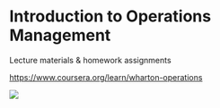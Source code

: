 # Introduction to Operations Management

Lecture materials & homework assignments

https://www.coursera.org/learn/wharton-operations

![](https://d15cw65ipctsrr.cloudfront.net/df/34290465af4b139949983564bc4ec6/Screen-Shot-2019-06-26-at-1.26.09-PM.png)
